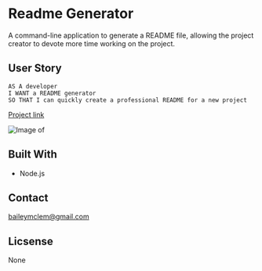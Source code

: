 

# Readme Generator

A command-line application to generate a README file, allowing the project creator to devote more time working on the project.

## User Story

```
AS A developer
I WANT a README generator
SO THAT I can quickly create a professional README for a new project
```

[Project link](https://baileymclem.github.io/readme-generator/)

![Image of  ](https://github.com/baileymclem/readme-generator/blob/main/readme.gif)

## Built With

* Node.js

## Contact

baileymclem@gmail.com

## Licsense

None
